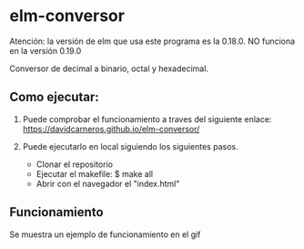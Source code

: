 # elm-conversor

Atención: la versión de elm que usa este programa es la 0.18.0. NO funciona en la versión 0.19.0

Conversor de decimal a binario, octal y hexadecimal. 

## Como ejecutar: 

1. Puede comprobar el funcionamiento a traves del siguiente enlace: 
 https://davidcarneros.github.io/elm-conversor/

2. Puede ejecutarlo en local siguiendo los siguientes pasos.
    - Clonar el repositorio
    - Ejecutar el makefile: $ make all
    - Abrir con el navegador el "index.html"

## Funcionamiento 

Se muestra un ejemplo de funcionamiento en el gif

